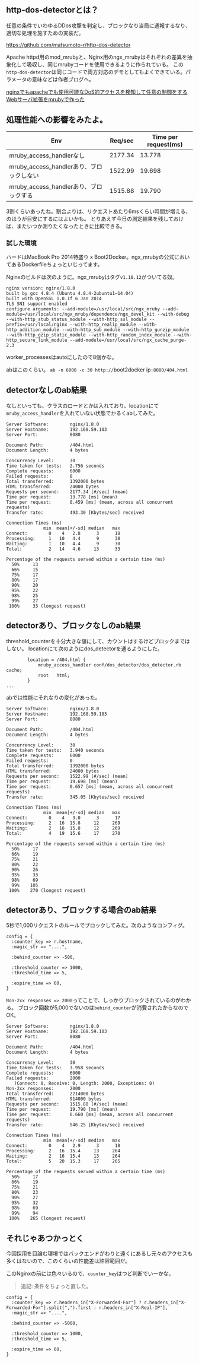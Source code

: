 

## http-dos-detectorとは？

任意の条件でいわゆるDDos攻撃を判定し、ブロックなり当局に通報するなり、適切な処理を施すための実装だ。

https://github.com/matsumoto-r/http-dos-detector

Apache httpd用のmod_mrubyと、Nginx用のngx_mrubyはそれぞれの差異を抽象化して吸収し、同じmrubyコードを使用できるように作られている。
この`http-dos-detector`は同じコードで両方対応のデモとしてもよくできている。パラメータの意味などは作者ブログへ。

[nginxでもapacheでも使用可能なDoS的アクセスを検知して任意の制御をするWebサーバ拡張をmrubyで作った](http://hb.matsumoto-r.jp/entry/2015/06/08/224827)



## 処理性能への影響をみたよ。


|Env|Req/sec|Time per request(ms)|
|----|----|----|
|mruby_access_handlerなし |2177.34|13.778 |
|mruby_access_handlerあり、ブロックしない |1522.99|19.698 |
|mruby_access_handlerあり、ブロックする |1515.88|19.790 |

3割くらいあったね。割合よりは、リクエストあたり6msくらい時間が増える、のほうが目安にするにはよいかも。
とりあえず今日の測定結果を残しておけば、またいつか測りたくなったときに比較できる。


### 試した環境

ハードはMacBook Pro 2014特盛り x Boot2Docker。ngx_mrubyの公式においてあるDockerfileちょっといじってます。

Nginxのビルドは次のように。ngx_mrubyはタグ`v1.10.12`がついてる奴。

```
nginx version: nginx/1.8.0
built by gcc 4.8.4 (Ubuntu 4.8.4-2ubuntu1~14.04) 
built with OpenSSL 1.0.1f 6 Jan 2014
TLS SNI support enabled
configure arguments: --add-module=/usr/local/src/ngx_mruby --add-module=/usr/local/src/ngx_mruby/dependence/ngx_devel_kit --with-debug --with-http_stub_status_module --with-http_ssl_module --prefix=/usr/local/nginx --with-http_realip_module --with-http_addition_module --with-http_sub_module --with-http_gunzip_module --with-http_gzip_static_module --with-http_random_index_module --with-http_secure_link_module --add-module=/usr/local/src/ngx_cache_purge-2.3
```

worker_processesはautoにしたので8個かな。

abはこのくらい。 `ab -n 6000 -c 30 http://`boot2docker ip`:8080/404.html`

## detectorなしのab結果

なしといっても、クラスのロードとかは入れており、locationにて`mruby_access_handler`を入れていない状態でかるくabしてみた。

```
Server Software:        nginx/1.8.0
Server Hostname:        192.168.59.103
Server Port:            8080

Document Path:          /404.html
Document Length:        4 bytes

Concurrency Level:      30
Time taken for tests:   2.756 seconds
Complete requests:      6000
Failed requests:        0
Total transferred:      1392000 bytes
HTML transferred:       24000 bytes
Requests per second:    2177.34 [#/sec] (mean)
Time per request:       13.778 [ms] (mean)
Time per request:       0.459 [ms] (mean, across all concurrent requests)
Transfer rate:          493.30 [Kbytes/sec] received

Connection Times (ms)
              min  mean[+/-sd] median   max
Connect:        0    4   2.8      3      18
Processing:     1   10   4.4      9      30
Waiting:        1   10   4.4      9      30
Total:          2   14   4.6     13      33

Percentage of the requests served within a certain time (ms)
  50%     13
  66%     15
  75%     17
  80%     17
  90%     20
  95%     22
  98%     25
  99%     27
 100%     33 (longest request)
```

## detectorあり、ブロックなしのab結果

threshold_counterを十分大きな値にして、カウントはするけどブロックまではしない。
locationにて次のようにdos_detectorを通るようにした。

```
        location = /404.html {
            mruby_access_handler conf/dos_detector/dos_detector.rb cache;
            root   html;
        }
...
```

abでは性能にそれなりの変化があった。

```
Server Software:        nginx/1.8.0
Server Hostname:        192.168.59.103
Server Port:            8080

Document Path:          /404.html
Document Length:        4 bytes

Concurrency Level:      30
Time taken for tests:   3.940 seconds
Complete requests:      6000
Failed requests:        0
Total transferred:      1392000 bytes
HTML transferred:       24000 bytes
Requests per second:    1522.99 [#/sec] (mean)
Time per request:       19.698 [ms] (mean)
Time per request:       0.657 [ms] (mean, across all concurrent requests)
Transfer rate:          345.05 [Kbytes/sec] received

Connection Times (ms)
              min  mean[+/-sd] median   max
Connect:        0    4   3.0      3      17
Processing:     2   16  15.8     12     269
Waiting:        2   16  15.8     12     269
Total:          4   19  15.6     17     270

Percentage of the requests served within a certain time (ms)
  50%     17
  66%     19
  75%     21
  80%     22
  90%     26
  95%     33
  98%     69
  99%    105
 100%    270 (longest request)
```


## detectorあり、ブロックする場合のab結果

5秒で1,000リクエストのルールでブロックしてみた。次のようなコンフィグ。

```
config = {
  :counter_key => r.hostname,
  :magic_str => "....",

  :behind_counter => -500,

  :threshold_counter => 1000,
  :threshold_time => 5,

  :expire_time => 60,
}
```


`Non-2xx responses => 2000`ってことで、しっかりブロックされているのがわかる。
ブロック回数が5,000でないのは`behind_counter`が消費されたからなのでOK。

```
Server Software:        nginx/1.8.0
Server Hostname:        192.168.59.103
Server Port:            8080

Document Path:          /404.html
Document Length:        4 bytes

Concurrency Level:      30
Time taken for tests:   3.958 seconds
Complete requests:      6000
Failed requests:        2000
   (Connect: 0, Receive: 0, Length: 2000, Exceptions: 0)
Non-2xx responses:      2000
Total transferred:      2214000 bytes
HTML transferred:       914000 bytes
Requests per second:    1515.88 [#/sec] (mean)
Time per request:       19.790 [ms] (mean)
Time per request:       0.660 [ms] (mean, across all concurrent requests)
Transfer rate:          546.25 [Kbytes/sec] received

Connection Times (ms)
              min  mean[+/-sd] median   max
Connect:        0    4   2.9      3      18
Processing:     2   16  15.4     13     264
Waiting:        2   16  15.4     13     264
Total:          5   20  15.3     17     265

Percentage of the requests served within a certain time (ms)
  50%     17
  66%     19
  75%     21
  80%     23
  90%     27
  95%     32
  98%     69
  99%     94
 100%    265 (longest request)
```


## それじゃあつかっとく

今回採用を目論む環境ではバックエンドがわりと遠くにあるし元々のアクセスも多くはないので、このくらいの性能差は許容範囲だ。

このNginxの前には色々いるので、`counter_key`はつど判断でいーかな。

> 追記: 条件をちょっと直した。

```
config = {
  :counter_key => r.headers_in["X-Forwarded-For"] ? r.headers_in["X-Forwarded-For"].split(",").first : r.headers_in["X-Real-IP"],
  :magic_str => "....",

  :behind_counter => -5000,

  :threshold_counter => 1000,
  :threshold_time => 5,

  :expire_time => 60,
}
```
